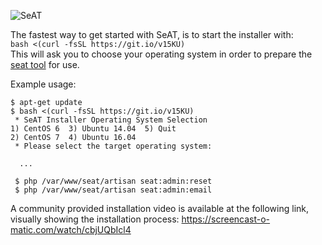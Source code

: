 ![SeAT](http://i.imgur.com/aPPOxSK.png)

The fastest way to get started with SeAT, is to start the installer with:  
`bash <(curl -fsSL https://git.io/v15KU)`  
This will ask you to choose your operating system in order to prepare the [seat tool](installation_guides/getting_started/#seat-tool) for use.

Example usage:
```
$ apt-get update
$ bash <(curl -fsSL https://git.io/v15KU)
 * SeAT Installer Operating System Selection
1) CentOS 6	 3) Ubuntu 14.04  5) Quit
2) CentOS 7	 4) Ubuntu 16.04
 * Please select the target operating system:

  ...

 $ php /var/www/seat/artisan seat:admin:reset
 $ php /var/www/seat/artisan seat:admin:email
```

A community provided installation video is available at the following link, visually showing the installation process: https://screencast-o-matic.com/watch/cbjUQbIcl4
